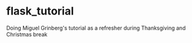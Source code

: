 # flask_tutorial
Doing Miguel Grinberg's tutorial as a refresher during Thanksgiving and Christmas break
